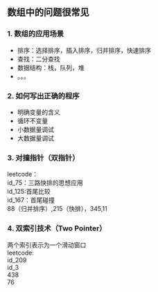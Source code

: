 ## 数组中的问题很常见

### 1. 数组的应用场景
- 排序：选择排序，插入排序，归并排序，快速排序
- 查找：二分查找
- 数据结构：栈，队列，堆  
- 。。。

### 2. 如何写出正确的程序
- 明确变量的含义
- 循环不变量
- 小数据量调试
- 大数据量调试

### 3. 对撞指针（双指针）
leetcode：  
id_75：三路快排的思想应用  
id_125:首尾比较  
id_167：首尾碰撞  
88（归并排序）,215（快排），345,11

### 4. 双索引技术（Two Pointer）
两个索引表示为一个滑动窗口  
leetcode:   
id_209  
id_3  
438  
76
